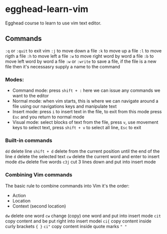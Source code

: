 # egghead-learn-vim
Egghead course to learn to use vim text editor.

## Commands
`:q` or `:quit` to exit vim
`:j` to move down a file
`:k` to move up a file
`:l` to move rigth a file
`:h` to move left a file
`:w` to move right word by word a file
`:b` to move left word by word a file 
`:w` or `:write` to save a file, if the file is a new file then it's necessasry supply a name to the command

### Modes:
- Command mode: press `shift + :` here we can issue any commands we want to the editor
- Normal mode: when vim starts, this is where we can navigate around a file using our navigations keys and manipulate text
- Insert mode: press `i` to insert text in the file, to exit from this mode press `Esc` and you return to normal mode
- Visual mode: select blocks of text from the file, press `v`, use movement keys to select text, press `shift + v` to select all line, `Esc` to exit

### Built-in commands
`dd` delete line
`shift + d` delete from the current position until the end of the line
`d` delete the selected text
`cw` delete the current word and enter to insert mode
`d5w` delete five words
`c3j` cut 3 lines down and put into insert mode

### Combining Vim commands
The basic rule to combine commands into Vim it's the order:
- Action
- Location
- Context (second location)

`dw` delete one word
`cw` change (copy) one word and put into insert mode
`cit` copy content and be put right into insert modei
`ci{` copy content inside curly brackets `{ }`
`ci"` copy content inside quote marks `" "`
